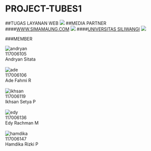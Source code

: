 PROJECT-TUBES1
==============

##TUGAS LAYANAN WEB 
![](http://www.viterbi.net/wp-content/uploads/2013/01/Github.jpg)
##MEDIA PARTNER 
####[WWW.SIMAMAUNG.COM]((http://simamaung.com/) )
![](http://i110.photobucket.com/albums/n84/hevi_fauzan/Persib/Sima%20maung/logo-simamaung.jpg)
####[UNIVERSITAS SILIWANGI]((http://UNSIL.AC.ID/) )
![](http://4.bp.blogspot.com/-aCliNTr18bA/UcZvzNhO6NI/AAAAAAAAACc/b4TP32IBwyM/s1600/logo+unsil.gif)

###MEMBER

![andryan](https://avatars2.githubusercontent.com/u/7258913?s=120)
<br>117006105
<br>Andryan Sitata
<br>
<br>
![ade](https://avatars1.githubusercontent.com/u/7203360?s=120)
<br>117006106
<br>Ade Fahmi R
<br>
<br>
![ikhsan](https://avatars1.githubusercontent.com/u/7259248?s=120)
<br>117006119
<br>Ikhsan Setya P
<br>
<br>
![edy](https://avatars2.githubusercontent.com/u/7258850?s=120)
<br>117006136
<br>Edy Rachman M
<br>
<br>
![hamdika](https://avatars3.githubusercontent.com/u/7258764?s=120)
<br>117006147
<br>Hamdika Rizki P





